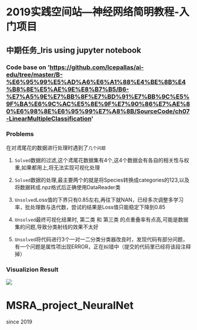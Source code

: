 # 2019实践空间站—神经网络简明教程-入门项目

## 中期任务_Iris using jupyter notebook

### Code base on  'https://github.com/Icepallas/ai-edu/tree/master/B-%E6%95%99%E5%AD%A6%E6%A1%88%E4%BE%8B%E4%B8%8E%E5%AE%9E%E8%B7%B5/B6-%E7%A5%9E%E7%BB%8F%E7%BD%91%E7%BB%9C%E5%9F%BA%E6%9C%AC%E5%8E%9F%E7%90%86%E7%AE%80%E6%98%8E%E6%95%99%E7%A8%8B/SourceCode/ch07-LinearMultipleClassification'

### Problems
在对鸢尾花的数据进行处理时遇到了`几个问题`

   1. `Solved`数据的过滤,这个鸢尾花数据集有4个,这4个数据会有各自的相关性与权重,如果都用上,将无法实现可视化处理

   2. `Solved`数据的处理,最主要两个的就是将Species转换成categories的123,以及将数据转成.npz格式后正确使用DataReader类

   3. `Unsolved`Loss值的下界只有0.85左右,再往下就NAN，已经多次调整多学习率，批处理数与迭代数，尝试的结果是Loss值只能稳定下降到0.85

   4. `Unsolved`最终可视化结果时, 第二类 和 第三类 </font>的点重叠率有点高,可能是数据集的问题,导致分类射线的效果不太好
   
   5. `Unsolved`将代码进行3个一对一二分类分类器改良时，发现代码有部分问题，有一个问题是属性项出现ERROR，正在纠错中（提交的代码里已经将该段注释掉）
 
### Visualizion Result

<img src="." />









# MSRA_project_NeuralNet
since 2019
